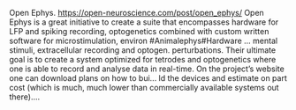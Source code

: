 Open Ephys. https://open-neuroscience.com/post/open_ephys/
Open Ephys is a great initiative to create a suite that encompasses hardware for LFP and spiking recording, optogenetics combined with custom written software for microstimulation, environ #Animalephys#Hardware ...
mental stimuli, extracellular recording and optogen. perturbations. Their ultimate goal is to create a system optimized for tetrodes and optogenetics where one is able to record and analyse data in real-time. On the project’s website one can download plans on how to bui...
ld the devices and estimate on part cost (which is much, much lower than commercially available systems out there)....
